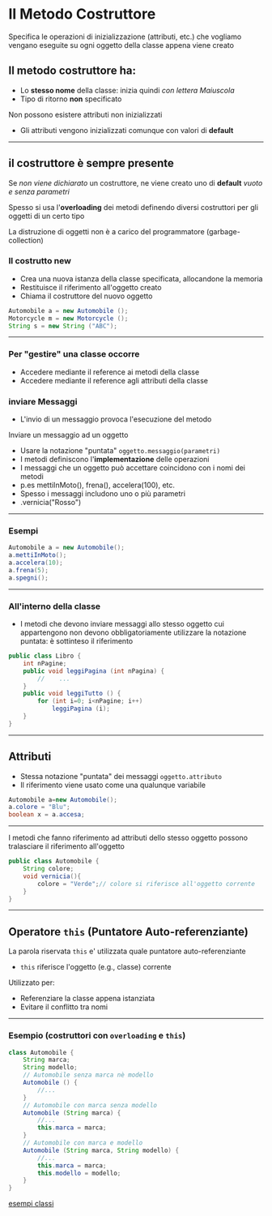 # Il Metodo Costruttore

Specifica le operazioni di inizializzazione (attributi, etc.) che vogliamo vengano eseguite su ogni oggetto della classe appena viene creato

## Il metodo **costruttore** ha:

* Lo **stesso nome** della classe: inizia quindi _con lettera Maiuscola_
* Tipo di ritorno **non** specificato

Non possono esistere attributi non inizializzati

* Gli attributi vengono inizializzati comunque con valori di **default**

---

## il costruttore è sempre presente

Se _non viene dichiarato_ un costruttore, ne viene creato uno di **default** _vuoto e senza parametri_

Spesso si usa l'**overloading** dei metodi definendo diversi costruttori per gli oggetti di un certo tipo

La distruzione di oggetti non è a carico del programmatore (garbage-collection)

### Il costrutto new

* Crea una nuova istanza della classe specificata, allocandone la memoria
* Restituisce il riferimento all'oggetto creato
* Chiama il costruttore del nuovo oggetto

```java
Automobile a = new Automobile ();
Motorcycle m = new Motorcycle ();
String s = new String ("ABC");
```

---

### Per "gestire" una classe occorre

* Accedere mediante il reference ai metodi della classe
* Accedere mediante il reference agli attributi della classe

### inviare Messaggi

* L'invio di un messaggio provoca l'esecuzione del metodo

Inviare un messaggio ad un oggetto

* Usare la notazione "puntata" `oggetto.messaggio(parametri)`
* I metodi definiscono l'**implementazione** delle operazioni
* I messaggi che un oggetto può accettare coincidono con i nomi dei metodi
* p.es mettiInMoto(), frena(), accelera(100), etc.
* Spesso i messaggi includono uno o più parametri
* .vernicia("Rosso")

---

### Esempi

```java
Automobile a = new Automobile();
a.mettiInMoto();
a.accelera(10);
a.frena(5);
a.spegni();
```

---

### All'interno della classe

* I metodi che devono inviare messaggi allo stesso oggetto cui appartengono non devono obbligatoriamente utilizzare la notazione puntata: è sottinteso il riferimento

```java
public class Libro {
    int nPagine;
    public void leggiPagina (int nPagina) {
        //    ...
    }
    public void leggiTutto () {
        for (int i=0; i<nPagine; i++)
            leggiPagina (i);
    }
}
```

---

## Attributi

* Stessa notazione "puntata" dei messaggi `oggetto.attributo`
* Il riferimento viene usato come una qualunque variabile

```java
Automobile a=new Automobile();
a.colore = "Blu";
boolean x = a.accesa;
```

---

I metodi che fanno riferimento ad attributi dello stesso oggetto possono tralasciare il riferimento all'oggetto

```java
public class Automobile {
    String colore;
    void vernicia(){
        colore = "Verde";// colore si riferisce all'oggetto corrente
    }
}
```

---

## Operatore `this` (Puntatore Auto-referenziante)

La parola riservata `this` e' utilizzata quale puntatore auto-referenziante

* `this` riferisce l'oggetto (e.g., classe) corrente

Utilizzato per:

* Referenziare la classe appena istanziata
* Evitare il conflitto tra nomi


---

### Esempio (costruttori con `overloading` e `this`)

```java
class Automobile {
    String marca;
    String modello;
    // Automobile senza marca nè modello
    Automobile () {
        //...
    }
    // Automobile con marca senza modello
    Automobile (String marca) {
        //...
        this.marca = marca;
    }
    // Automobile con marca e modello
    Automobile (String marca, String modello) {
        //...
        this.marca = marca; 
        this.modello = modello;
    }
}
```
[esempi classi](https://github.com/maboglia/CorsoJava/blob/master/esempi/05_OOP/)